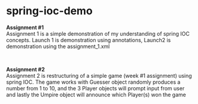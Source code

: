 # spring-ioc-demo

<b>Assignment #1</b>
<br>
Assignment 1 is a simple demonstration of my understanding of spring IOC concepts. Launch 1 is demonstration using annotations, Launch2 is demonstration using the assignment_1.xml

<br>

<b>Assignment #2</b>
<br>
Assignment 2 is restructuring of a simple game (week #1 assignment) using spring IOC. The game works with Guesser object randomly produces a number from 1 to 10, and the 3 Player objects will prompt input from user and lastly the Umpire object will announce which Player(s) won the game
